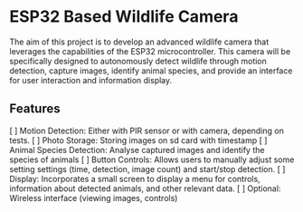# ESP32 Based Wildlife Camera

The aim of this project is to develop an advanced wildlife camera that leverages the capabilities of the ESP32 microcontroller. This camera will be specifically designed to autonomously detect wildlife through motion detection, capture images, identify animal species, and provide an interface for user interaction and information display.

## Features

[ ] Motion Detection: Either with PIR sensor or with camera, depending on tests.
[ ] Photo Storage: Storing images on sd card with timestamp
[ ] Animal Species Detection: Analyse captured images and identify the species of animals
[ ] Button Controls: Allows users to manually adjust some setting settings (time, detection, image count) and start/stop detection.
[ ] Display: Incorporates a small screen to display a menu for controls, information about detected animals, and other relevant data.
[ ] Optional: Wireless interface (viewing images, controls)
